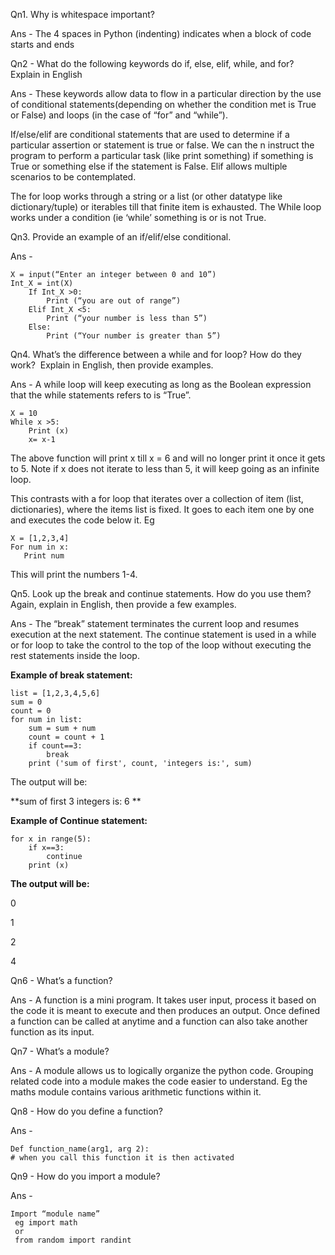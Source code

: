 Qn1.	Why is whitespace important? 

Ans - The 4 spaces in Python (indenting) indicates when a block of code starts and ends

Qn2 - What do the following keywords do if, else, elif, while, and for?  Explain in English

Ans - These keywords allow data to flow in a particular direction by the use of conditional statements(depending on whether the condition met is True or False) and loops (in the case of “for” and “while”).

If/else/elif are conditional statements that are used to determine if a particular assertion or statement is true or false.  We can the n instruct the program to perform a particular task (like print something) if something is True or something else if the statement is False.  Elif allows multiple scenarios to be contemplated.

The for loop works through a string or a list (or other datatype like dictionary/tuple) or iterables till that finite item is exhausted.  The While loop works under a condition (ie ‘while’ something is or is not True.

Qn3. Provide an example of an if/elif/else conditional. 

Ans - 

    X = input(“Enter an integer between 0 and 10”)
    Int_X = int(X)
        If Int_X >0:
            Print (“you are out of range”)
        Elif Int_X <5:
            Print (“your number is less than 5”)
        Else:
            Print (“Your number is greater than 5”)

Qn4.  What’s the difference between a while and for loop? How do they work?  Explain in English, then provide examples. 

Ans - A while loop will keep executing as long as the Boolean expression that the while statements refers to is “True”.

    X = 10
    While x >5:
        Print (x)
        x= x-1

The above function will print x  till x = 6 and will no longer print it once it gets to 5.  Note if x does not iterate to less than 5, it will keep going as an infinite loop.

This contrasts with a for loop that iterates over a collection of item (list, dictionaries), where the items list is fixed. It goes to each item one by one and executes the code below it. Eg
   
   
    X = [1,2,3,4]
    For num in x:
       Print num

This will print the numbers 1-4.

Qn5. Look up the break and continue statements. How do you use them?  Again, explain in English, then provide a few examples. 

Ans - The “break” statement terminates the current loop and resumes execution at the next statement. The continue statement is used in a while or for loop to take the control to the top of the loop without executing the rest statements inside the loop. 

**Example of break statement:**

    list = [1,2,3,4,5,6]
    sum = 0
    count = 0
    for num in list:
	    sum = sum + num
	    count = count + 1
	    if count==3:
		    break
        print ('sum of first', count, 'integers is:', sum) 

The output will be:

**sum of first 3 integers is: 6 **

**Example of Continue statement:**

    for x in range(5):
	    if x==3:
		    continue
	    print (x)

**The output will be:**

0

1

2

4

Qn6 - What’s a function?

Ans - A function is a mini program.  It takes user input, process it based on the code it is meant to execute and then produces an output.  Once defined a function can be called at anytime and a function can also take another function as its input.

Qn7 - What’s a module? 

Ans - A module allows us to logically organize the python code. Grouping related code into a module makes the code easier to understand.  Eg the maths module contains various arithmetic functions within it.

Qn8 - How do you define a function? 

Ans - 

    Def function_name(arg1, arg 2):
    # when you call this function it is then activated
    
Qn9 - How do you import a module? 

Ans - 

    Import “module name” 
     eg import math
     or
     from random import randint
  


